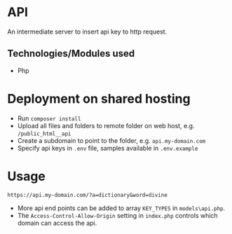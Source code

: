 # API

An intermediate server to insert api key to http request.


## Technologies/Modules used

* Php


# Deployment on shared hosting

* Run `composer install`
* Upload all files and folders to remote folder on web host, e.g. `/public_html__api`
* Create a subdomain to point to the folder, e.g. `api.my-domain.com`
* Specify api keys in `.env` file, samples available in `.env.example`


# Usage

  ```
  https://api.my-domain.com/?a=dictionary&word=divine
  ```

* More api end points can be added to array `KEY_TYPES` in `models\api.php`.
* The `Access-Control-Allow-Origin` setting in `index.php` controls which domain can access the api.